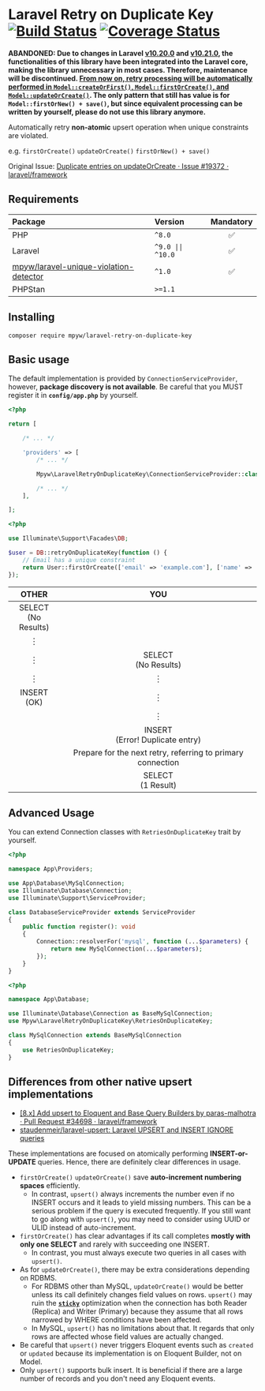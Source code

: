 # Laravel Retry on Duplicate Key [![Build Status](https://github.com/mpyw/laravel-retry-on-duplicate-key/actions/workflows/ci.yml/badge.svg?branch=master)](https://github.com/mpyw/laravel-retry-on-duplicate-key/actions) [![Coverage Status](https://coveralls.io/repos/github/mpyw/laravel-retry-on-duplicate-key/badge.svg?branch=master)](https://coveralls.io/github/mpyw/laravel-retry-on-duplicate-key?branch=master)

**ABANDONED: Due to changes in Laravel [v10.20.0](https://github.com/laravel/framework/releases/tag/v10.20.0) and [v10.21.0](https://github.com/laravel/framework/releases/tag/v10.21.0), the functionalities of this library have been integrated into the Laravel core, making the library unnecessary in most cases. Therefore, maintenance will be discontinued. <ins>From now on, retry processing will be automatically performed in `Model::createOrFirst()`, `Model::firstOrCreate()`, and `Model::updateOrCreate()`</ins>. The only pattern that still has value is for `Model::firstOrNew() + save()`, but since equivalent processing can be written by yourself, please do not use this library anymore.**

Automatically retry **non-atomic** upsert operation when unique constraints are violated.

e.g. `firstOrCreate()` `updateOrCreate()` `firstOrNew() + save()` 

Original Issue:  [Duplicate entries on updateOrCreate · Issue #19372 · laravel/framework](https://github.com/laravel/framework/issues/19372#issuecomment-584676368)

## Requirements

| Package                                                                                             | Version                              | Mandatory |
|:----------------------------------------------------------------------------------------------------|:-------------------------------------|:---------:|
| PHP                                                                                                 | <code>^8.0</code>                    |     ✅     |
| Laravel                                                                                             | <code>^9.0 &#124;&#124; ^10.0</code> |     ✅     |
| [mpyw/laravel-unique-violation-detector](https://github.com/mpyw/laravel-unique-violation-detector) | <code>^1.0</code>                    |     ✅     |
| PHPStan                                                                                             | <code>&gt;=1.1</code>                |           |

## Installing

```
composer require mpyw/laravel-retry-on-duplicate-key
```

## Basic usage

The default implementation is provided by `ConnectionServiceProvider`, however, **package discovery is not available**.
Be careful that you MUST register it in **`config/app.php`** by yourself.

```php
<?php

return [

    /* ... */

    'providers' => [
        /* ... */

        Mpyw\LaravelRetryOnDuplicateKey\ConnectionServiceProvider::class,

        /* ... */
    ],

];
```

```php
<?php

use Illuminate\Support\Facades\DB;

$user = DB::retryOnDuplicateKey(function () {
    // Email has a unique constraint
    return User::firstOrCreate(['email' => 'example.com'], ['name' => 'Example']);
});
```

| OTHER | YOU |
|:----:|:----:|
| SELECT<br>(No Results) | |
| ︙ | |
| ︙ | SELECT<br>(No Results) |
| ︙ | ︙ |
| INSERT<br>(OK) | ︙ |
| | ︙ |
| | INSERT<br>(Error! Duplicate entry) |
| | Prepare for the next retry, referring to primary connection |
| | SELECT<br>(1 Result) |


## Advanced Usage

You can extend Connection classes with `RetriesOnDuplicateKey` trait by yourself.

```php
<?php

namespace App\Providers;

use App\Database\MySqlConnection;
use Illuminate\Database\Connection;
use Illuminate\Support\ServiceProvider;

class DatabaseServiceProvider extends ServiceProvider
{
    public function register(): void
    {
        Connection::resolverFor('mysql', function (...$parameters) {
            return new MySqlConnection(...$parameters);
        });
    }
}
```

```php
<?php

namespace App\Database;

use Illuminate\Database\Connection as BaseMySqlConnection;
use Mpyw\LaravelRetryOnDuplicateKey\RetriesOnDuplicateKey;

class MySqlConnection extends BaseMySqlConnection
{
    use RetriesOnDuplicateKey;
}
```

## Differences from other native upsert implementations

- [[8.x] Add upsert to Eloquent and Base Query Builders by paras-malhotra · Pull Request #34698 · laravel/framework](https://github.com/laravel/framework/pull/34698)
- [staudenmeir/laravel-upsert: Laravel UPSERT and INSERT IGNORE queries](https://github.com/staudenmeir/laravel-upsert)

These implementations are focused on atomically performing **INSERT-or-UPDATE** queries. Hence, there are definitely clear differences in usage.

- `firstOrCreate()` `updateOrCreate()` save **auto-increment numbering spaces** efficiently.
  - In contrast, `upsert()` always increments the number even if no INSERT occurs and it leads to yield missing numbers. This can be a serious problem if the query is executed frequently. If you still want to go along with `upsert()`, you may need to consider using UUID or ULID instead of auto-increment.
- `firstOrCreate()` has clear advantages if its call completes **mostly with only one SELECT** and rarely with succeeding one INSERT.
  - In contrast, you must always execute two queries in all cases with `upsert()`.
- As for `updateOrCreate()`, there may be extra considerations depending on RDBMS.
  - For RDBMS other than MySQL, `updateOrCreate()` would be better unless its call definitely changes field values on rows. `upsert()` may ruin the **[`sticky`](https://laravel.com/docs/8.x/database#read-and-write-connections)** optimization when the connection has both Reader (Replica) and Writer (Primary) because they assume that all rows narrowed by WHERE conditions have been affected.
  - In MySQL, `upsert()` has no limitations about that. It regards that only rows are affected whose field values are actually changed.
- Be careful that `upsert()` never triggers Eloquent events such as `created` or `updated` because its implementation is on Eloquent Builder, not on Model.
- Only `upsert()` supports bulk insert. It is beneficial if there are a large number of records and you don't need any Eloquent events.
